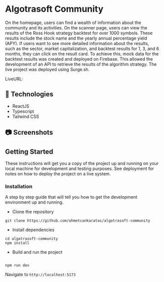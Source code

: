 # Algotrasoft Community

On the homepage, users can find a wealth of information about the community and its activities. On the scanner page, users can view the results of the Ross Hook strategy backtest for over 1000 symbols. These results include the stock name and the yearly annual percentage yield (APY). If users want to see more detailed information about the results, such as the sector, market capitalization, and backtest results for 1, 3, and 6 months, they can click on the result card. To achieve this, mock data for the backtest results was created and deployed on Firebase. This allowed the development of an API to retrieve the results of the algorithm strategy. The live project was deployed using Surge.sh.

LiveURL:

## **🔎 Technologies**

- ReactJS
- Typescript
- Tailwind CSS

## 📷 Screenshots

## Getting Started

These instructions will get you a copy of the project up and running on your local machine for development and testing purposes. See deployment for notes on how to deploy the project on a live system.

### Installation

A step by step guide that will tell you how to get the development environment up and running.

- Clone the repository

```
git clone https://github.com/ahmetcankaratas/algotrasoft-community
```

- Install dependencies

```
cd algotrasoft-community
npm install
```

- Build and run the project

```

npm run dev

```

Navigate to `http://localhost:5173`
